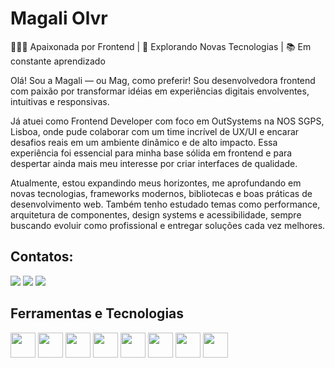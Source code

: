 # Magali Olvr

👩🏻‍💻 Apaixonada por Frontend | 🌱 Explorando Novas Tecnologias | 📚 Em constante aprendizado

Olá! Sou a Magali — ou Mag, como preferir! Sou desenvolvedora frontend com paixão por transformar idéias em experiências digitais envolventes, intuitivas e responsivas.

Já atuei como Frontend Developer com foco em OutSystems na NOS SGPS, Lisboa, onde pude colaborar com um time incrível de UX/UI e encarar desafios reais em um ambiente dinâmico e de alto impacto. Essa experiência foi essencial para minha base sólida em frontend e para despertar ainda mais meu interesse por criar interfaces de qualidade.

Atualmente, estou expandindo meus horizontes, me aprofundando em novas tecnologias, frameworks modernos, bibliotecas e boas práticas de desenvolvimento web. Também tenho estudado temas como performance, arquitetura de componentes, design systems e acessibilidade, sempre buscando evoluir como profissional e entregar soluções cada vez melhores.

## Contatos:

<div>

<a href="https://www.instagram.com/mag__olvr/" target="_blank"><img loading="lazy" src="https://img.shields.io/badge/-Instagram-%23E4405F?style=for-the-badge&logo=instagram&logoColor=white" target="_blank"></a>
<a href = "mailto:maagali.oliveira@gmail.com"><img loading="lazy" src="https://img.shields.io/badge/Gmail-D14836?style=for-the-badge&logo=gmail&logoColor=white" target="_blank"></a>
<a href= "https://www.linkedin.com/in/magalideoliveira/" target="_blank"><img loading="lazy" src="https://img.shields.io/badge/-LinkedIn-%230077B5?style=for-the-badge&logo=linkedin&logoColor=white" target="_blank"></a>   
</div>

## Ferramentas e Tecnologias
<div style="display:inline_block" >
  <img padding-right="20" width="40" height="40" loading="lazy" src="https://cdn.jsdelivr.net/gh/devicons/devicon@latest/icons/css3/css3-original.svg"/>
  <img loading="lazy" src="https://cdn.jsdelivr.net/gh/devicons/devicon@latest/icons/html5/html5-original.svg" padding-right="20" width="40" height="40"/>
  <img loading="lazy" src="https://cdn.jsdelivr.net/gh/devicons/devicon@latest/icons/vscode/vscode-original.svg" padding-right="20" width="40" height="40"/>
  <img loading="lazy" src="https://cdn.jsdelivr.net/gh/devicons/devicon@latest/icons/sass/sass-original.svg" padding-right="20" width="40" height="40"/>
  <img loading="lazy" src="https://cdn.jsdelivr.net/gh/devicons/devicon@latest/icons/figma/figma-original.svg" padding-right="20" width="40" height="40"/>
  <img loading="lazy" src="https://cdn.jsdelivr.net/gh/devicons/devicon@latest/icons/git/git-original.svg" padding-right="20" width="40" height="40"/>
  <img loading="lazy" src="https://cdn.jsdelivr.net/gh/devicons/devicon@latest/icons/github/github-original.svg" padding-right="20" width="40" height="40"/>
  <img loading="lazy" src="https://cdn.jsdelivr.net/gh/devicons/devicon@latest/icons/gitlab/gitlab-original.svg" padding-right="20" width="40" height="40"/>
  <link rel="stylesheet" type='text/css' href="https://cdn.jsdelivr.net/gh/devicons/devicon@latest/devicon.min.css" padding-right="20" width="40" height="40" />

  
  

</div>
